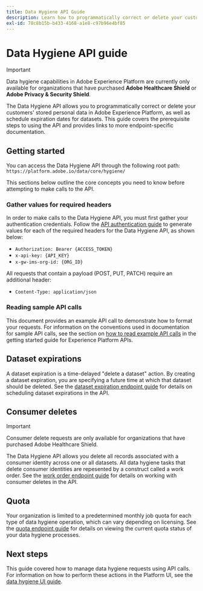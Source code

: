 ```yaml
---
title: Data Hygiene API Guide
description: Learn how to programmatically correct or delete your customers' stored personal data in Adobe Experience Platform.
exl-id: 78c8b15b-b433-4168-a1e8-c97b96e4bf85
---
```

# Data Hygiene API guide

>[!IMPORTANT]
>
>Data hygiene capabilities in Adobe Experience Platform are currently only available for organizations that have purchased **Adobe Healthcare Shield** or **Adobe Privacy & Security Shield**.

The Data Hygiene API allows you to programmatically correct or delete your customers' stored personal data in Adobe Experience Platform, as well as schedule expiration dates for datasets. This guide covers the prerequisite steps to using the API and provides links to more endpoint-specific documentation.

## Getting started

You can access the Data Hygiene API through the following root path: `https://platform.adobe.io/data/core/hygiene/`

This sections below outline the core concepts you need to know before attempting to make calls to the API.

### Gather values for required headers

In order to make calls to the Data Hygiene API, you must first gather your authentication credentials. Follow the [API authentication guide](../../landing/api-authentication.md) to generate values for each of the required headers for the Data Hygiene API, as shown below:

* `Authorization: Bearer {ACCESS_TOKEN}`
* `x-api-key: {API_KEY}`
* `x-gw-ims-org-id: {ORG_ID}`

All requests that contain a payload (POST, PUT, PATCH) require an additional header:

* `Content-Type: application/json`

### Reading sample API calls

This document provides an example API call to demonstrate how to format your requests. For information on the conventions used in documentation for sample API calls, see the section on [how to read example API calls](../../landing/api-guide.md#sample-api) in the getting started guide for Experience Platform APIs.

## Dataset expirations

A dataset expiration is a time-delayed "delete a dataset" action. By creating a dataset expiration, you are specifying a future time at which that dataset should be deleted. See the [dataset expiration endpoint guide](./dataset-expiration.md) for details on scheduling dataset expirations in the API.

## Consumer deletes

>[!IMPORTANT]
>
>Consumer delete requests are only available for organizations that have purchased Adobe Healthcare Shield.

The Data Hygiene API allows you delete all records associated with a consumer identity across one or all datasets. All data hygiene tasks that delete consumer identities are repesented by a construct called a work order. See the [work order endpoint guide](./workorder.md) for details on working with consumer deletes in the API.

## Quota

Your organization is limited to a predetermined monthly job quota for each type of data hygiene operation, which can vary depending on licensing. See the [quota endpoint guide](./quota.md) for details on viewing the current quota status of your data hygiene processes.

## Next steps

This guide covered how to manage data hygiene requests using API calls. For information on how to perform these actions in the Platform UI, see the [data hygiene UI guide](../ui/overview.md).
